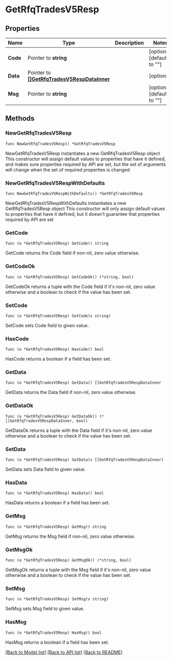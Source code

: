# GetRfqTradesV5Resp

## Properties

Name | Type | Description | Notes
------------ | ------------- | ------------- | -------------
**Code** | Pointer to **string** |  | [optional] [default to ""]
**Data** | Pointer to [**[]GetRfqTradesV5RespDataInner**](GetRfqTradesV5RespDataInner.md) |  | [optional] 
**Msg** | Pointer to **string** |  | [optional] [default to ""]

## Methods

### NewGetRfqTradesV5Resp

`func NewGetRfqTradesV5Resp() *GetRfqTradesV5Resp`

NewGetRfqTradesV5Resp instantiates a new GetRfqTradesV5Resp object
This constructor will assign default values to properties that have it defined,
and makes sure properties required by API are set, but the set of arguments
will change when the set of required properties is changed

### NewGetRfqTradesV5RespWithDefaults

`func NewGetRfqTradesV5RespWithDefaults() *GetRfqTradesV5Resp`

NewGetRfqTradesV5RespWithDefaults instantiates a new GetRfqTradesV5Resp object
This constructor will only assign default values to properties that have it defined,
but it doesn't guarantee that properties required by API are set

### GetCode

`func (o *GetRfqTradesV5Resp) GetCode() string`

GetCode returns the Code field if non-nil, zero value otherwise.

### GetCodeOk

`func (o *GetRfqTradesV5Resp) GetCodeOk() (*string, bool)`

GetCodeOk returns a tuple with the Code field if it's non-nil, zero value otherwise
and a boolean to check if the value has been set.

### SetCode

`func (o *GetRfqTradesV5Resp) SetCode(v string)`

SetCode sets Code field to given value.

### HasCode

`func (o *GetRfqTradesV5Resp) HasCode() bool`

HasCode returns a boolean if a field has been set.

### GetData

`func (o *GetRfqTradesV5Resp) GetData() []GetRfqTradesV5RespDataInner`

GetData returns the Data field if non-nil, zero value otherwise.

### GetDataOk

`func (o *GetRfqTradesV5Resp) GetDataOk() (*[]GetRfqTradesV5RespDataInner, bool)`

GetDataOk returns a tuple with the Data field if it's non-nil, zero value otherwise
and a boolean to check if the value has been set.

### SetData

`func (o *GetRfqTradesV5Resp) SetData(v []GetRfqTradesV5RespDataInner)`

SetData sets Data field to given value.

### HasData

`func (o *GetRfqTradesV5Resp) HasData() bool`

HasData returns a boolean if a field has been set.

### GetMsg

`func (o *GetRfqTradesV5Resp) GetMsg() string`

GetMsg returns the Msg field if non-nil, zero value otherwise.

### GetMsgOk

`func (o *GetRfqTradesV5Resp) GetMsgOk() (*string, bool)`

GetMsgOk returns a tuple with the Msg field if it's non-nil, zero value otherwise
and a boolean to check if the value has been set.

### SetMsg

`func (o *GetRfqTradesV5Resp) SetMsg(v string)`

SetMsg sets Msg field to given value.

### HasMsg

`func (o *GetRfqTradesV5Resp) HasMsg() bool`

HasMsg returns a boolean if a field has been set.


[[Back to Model list]](../README.md#documentation-for-models) [[Back to API list]](../README.md#documentation-for-api-endpoints) [[Back to README]](../README.md)


